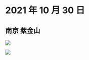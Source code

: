 # 2021 年 10 月 30 日

## 南京 紫金山

![](http://r.photo.store.qq.com/psc?/V12to3FW3aSvFz/TmEUgtj9EK6.7V8ajmQrEBgaGlwdfqP8STKjcGGgIh4d1r2PYq6d6Yv6Sik1um0uBaF6hqde8QabePYmBRzZ8lUtm61wXrVcV4QQERjLRdU!/r)

![](http://r.photo.store.qq.com/psc?/V12to3FW3aSvFz/TmEUgtj9EK6.7V8ajmQrEK7mvqsFLOuGDBQ79LlHsjui1GhJm8TMR.Jku6vGW*KioSP0lmZ1vfv3FLRRhym6DorcCtoMwszv05mrkWzqsqc!/r)
